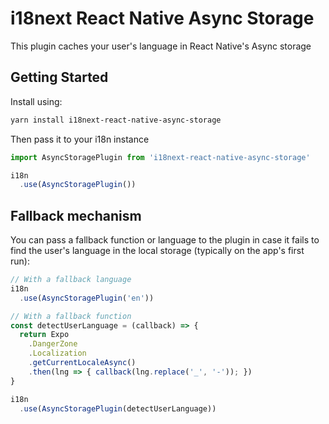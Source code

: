 # i18next React Native Async Storage

This plugin caches your user's language in React Native's Async storage

## Getting Started

Install using:
```Bash
yarn install i18next-react-native-async-storage
```

Then pass it to your i18n instance
```JavaScript
import AsyncStoragePlugin from 'i18next-react-native-async-storage'

i18n
  .use(AsyncStoragePlugin())
```

## Fallback mechanism

You can pass a fallback function or language to the plugin in case it fails to find the user's language in the local storage (typically on the app's first run):

```JavaScript
// With a fallback language
i18n
  .use(AsyncStoragePlugin('en'))

// With a fallback function
const detectUserLanguage = (callback) => {
  return Expo
    .DangerZone
    .Localization
    .getCurrentLocaleAsync()
    .then(lng => { callback(lng.replace('_', '-')); })
}

i18n
  .use(AsyncStoragePlugin(detectUserLanguage))
```

